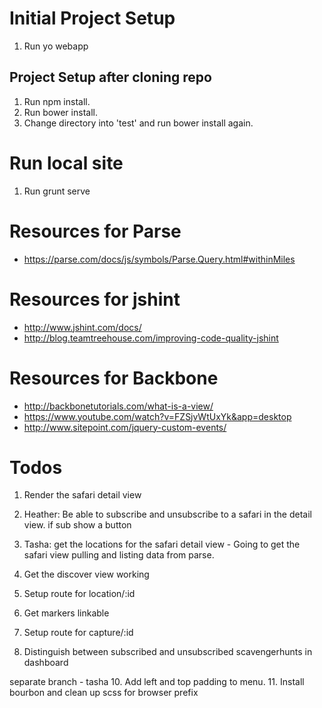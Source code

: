 # Initial Project Setup

1. Run yo webapp

## Project Setup after cloning repo

1. Run npm install.
2. Run bower install.
3. Change directory into 'test' and run bower install again.

# Run local site
1. Run grunt serve

# Resources for Parse
* https://parse.com/docs/js/symbols/Parse.Query.html#withinMiles

# Resources for jshint

* http://www.jshint.com/docs/
* http://blog.teamtreehouse.com/improving-code-quality-jshint

# Resources for Backbone

* http://backbonetutorials.com/what-is-a-view/
* https://www.youtube.com/watch?v=FZSjvWtUxYk&app=desktop
* http://www.sitepoint.com/jquery-custom-events/

# Todos

1. Render the safari detail view
2. Heather: Be able to subscribe and unsubscribe to a safari in the detail view. if sub show a button 
3. Tasha: get the locations for the safari detail view - Going to get the safari view pulling and listing data from parse.

4. Get the discover view working
5. Setup route for location/:id
6. Get markers linkable
7. Setup route for capture/:id
8. Distinguish between subscribed and unsubscribed scavengerhunts in dashboard

separate branch - tasha
10. Add left and top padding to menu.
11. Install bourbon and clean up scss for browser prefix





